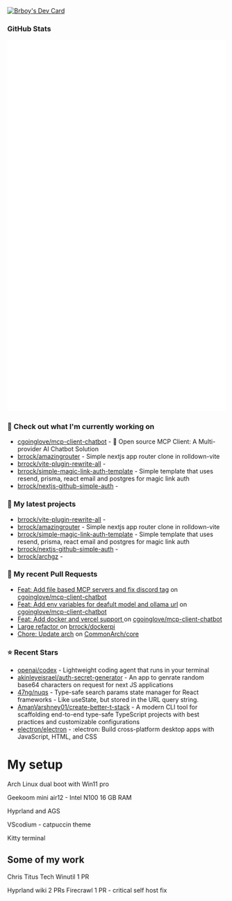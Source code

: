 <a href="https://app.daily.dev/brboy"><img src="https://api.daily.dev/devcards/v2/4Od30842NXiIC3it6dfHG.png?r=60c&type=default" width="356" alt="Brboy's Dev Card"/></a>
### GitHub Stats

<p align="left"><img src="https://raw.githubusercontent.com/brrock/brrock/main/github-metrics.svg" /></p>

### 👷 Check out what I'm currently working on

- [cgoinglove/mcp-client-chatbot](https://github.com/cgoinglove/mcp-client-chatbot) - 🚀 Open source MCP Client: A Multi-provider AI Chatbot Solution
- [brrock/amazingrouter](https://github.com/brrock/amazingrouter) - Simple nextjs app router clone in rolldown-vite 
- [brrock/vite-plugin-rewrite-all](https://github.com/brrock/vite-plugin-rewrite-all) - 
- [brrock/simple-magic-link-auth-template](https://github.com/brrock/simple-magic-link-auth-template) - Simple template that uses resend, prisma, react email and postgres for magic link auth
- [brrock/nextjs-github-simple-auth](https://github.com/brrock/nextjs-github-simple-auth) - 
### 🌱 My latest projects

- [brrock/vite-plugin-rewrite-all](https://github.com/brrock/vite-plugin-rewrite-all) - 
- [brrock/amazingrouter](https://github.com/brrock/amazingrouter) - Simple nextjs app router clone in rolldown-vite 
- [brrock/simple-magic-link-auth-template](https://github.com/brrock/simple-magic-link-auth-template) - Simple template that uses resend, prisma, react email and postgres for magic link auth
- [brrock/nextjs-github-simple-auth](https://github.com/brrock/nextjs-github-simple-auth) - 
- [brrock/archgz](https://github.com/brrock/archgz) - 
### 🔨 My recent Pull Requests

- [Feat: Add file based MCP servers and fix discord tag](https://github.com/cgoinglove/mcp-client-chatbot/pull/47) on [cgoinglove/mcp-client-chatbot](https://github.com/cgoinglove/mcp-client-chatbot)
- [Feat: Add env variables for deafult model and ollama url](https://github.com/cgoinglove/mcp-client-chatbot/pull/46) on [cgoinglove/mcp-client-chatbot](https://github.com/cgoinglove/mcp-client-chatbot)
- [Feat: Add docker and vercel support ](https://github.com/cgoinglove/mcp-client-chatbot/pull/33) on [cgoinglove/mcp-client-chatbot](https://github.com/cgoinglove/mcp-client-chatbot)
- [Large refactor ](https://github.com/brrock/dockerpi/pull/1) on [brrock/dockerpi](https://github.com/brrock/dockerpi)
- [Chore: Update arch](https://github.com/CommonArch/core/pull/15) on [CommonArch/core](https://github.com/CommonArch/core)
### ⭐ Recent Stars

- [openai/codex](https://github.com/openai/codex) - Lightweight coding agent that runs in your terminal
- [akinleyeisrael/auth-secret-generator](https://github.com/akinleyeisrael/auth-secret-generator) - An app to genrate random base64 characters on request for next JS applications 
- [47ng/nuqs](https://github.com/47ng/nuqs) - Type-safe search params state manager for React frameworks - Like useState, but stored in the URL query string.
- [AmanVarshney01/create-better-t-stack](https://github.com/AmanVarshney01/create-better-t-stack) - A modern CLI tool for scaffolding end-to-end type-safe TypeScript projects with best practices and customizable configurations
- [electron/electron](https://github.com/electron/electron) - :electron: Build cross-platform desktop apps with JavaScript, HTML, and CSS
# My setup

Arch Linux dual boot with Win11 pro

Geekoom mini air12 - Intel N100 16 GB RAM

Hyprland and AGS 

VScodium - catpuccin theme

Kitty terminal

## Some of my work

Chris Titus Tech Winutil 1 PR

Hyprland wiki 2 PRs
Firecrawl 1 PR - critical self host fix
